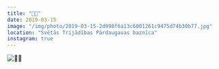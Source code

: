 ```yaml
---
title: "🎂🎂"
date: 2019-03-15
image: "/img/photo/2019-03-15-2d998f6a13c6001261c9475d74b30b77.jpg"
location: "Svētās Trijādības Pārdaugavas baznīca"
instagram: true
---
```


![🎂🎂](/img/photo/2019-03-15-2d998f6a13c6001261c9475d74b30b77.jpg)
